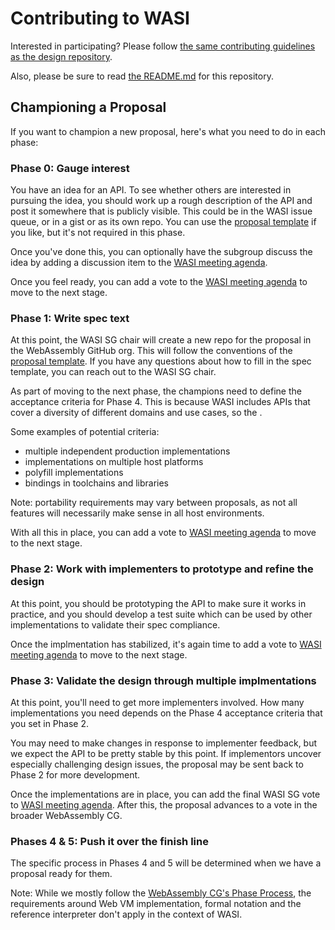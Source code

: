 # Contributing to WASI

Interested in participating? Please follow
[the same contributing guidelines as the design repository][].

  [the same contributing guidelines as the design repository]: https://github.com/WebAssembly/design/blob/master/Contributing.md

Also, please be sure to read [the README.md](README.md) for this repository.

## Championing a Proposal

If you want to champion a new proposal, here's what you need to do in each phase:

### Phase 0: Gauge interest

You have an idea for an API. To see whether others are interested in pursuing the idea, you should work up a rough description of the API and post it somewhere that is publicly visible. This could be in the WASI issue queue, or in a gist or as its own repo. You can use the [proposal template] if you like, but it's not required in this phase.

Once you've done this, you can optionally have the subgroup discuss the idea by adding a discussion item to the [WASI meeting agenda].

Once you feel ready, you can add a vote to the [WASI meeting agenda] to move to the next stage.

### Phase 1: Write spec text

At this point, the WASI SG chair will create a new repo for the proposal in the WebAssembly GitHub org. This will follow the conventions of the [proposal template]. If you have any questions about how to fill in the spec template, you can reach out to the WASI SG chair.

As part of moving to the next phase, the champions need to define the acceptance criteria for Phase 4. This is because WASI includes APIs that cover a diversity of different domains and use cases, so the .

Some examples of potential criteria:

- multiple independent production implementations
- implementations on multiple host platforms
- polyfill implementations
- bindings in toolchains and libraries

Note: portability requirements may vary between proposals, as not all features will necessarily make sense in all host environments.

With all this in place, you can add a vote to [WASI meeting agenda] to move to the next stage.

### Phase 2: Work with implementers to prototype and refine the design

At this point, you should be prototyping the API to make sure it works in practice, and you should develop a test suite which can be used by other implementations to validate their spec compliance.

Once the implmentation has stabilized, it's again time to add a vote to [WASI meeting agenda] to move to the next stage.

### Phase 3: Validate the design through multiple implmentations

At this point, you'll need to get more implementers involved. How many implementations you need depends on the Phase 4 acceptance criteria that you set in Phase 2.

You may need to make changes in response to implementer feedback, but we expect the API to be pretty stable by this point. If implementors uncover especially challenging design issues, the proposal may be sent back to Phase 2 for more development.

Once the implementations are in place, you can add the final WASI SG vote to [WASI meeting agenda]. After this, the proposal advances to a vote in the broader WebAssembly CG.

### Phases 4 & 5: Push it over the finish line

The specific process in Phases 4 and 5 will be determined when we have a proposal ready for them.

Note: While we mostly follow the [WebAssembly CG's Phase Process], the requirements around Web VM implementation, formal notation and the reference interpreter don't apply in the context of WASI.

[proposal template]: https://github.com/WebAssembly/wasi-proposal-template
[WASI meeting agenda]: https://github.com/WebAssembly/meetings/tree/main/wasi
[WebAssembly CG's Phase Process]: https://github.com/WebAssembly/meetings/blob/main/process/phases.md
